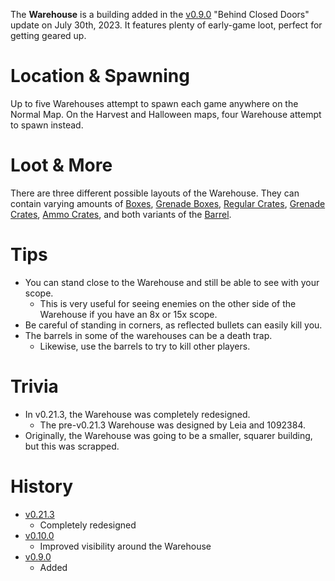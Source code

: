 The **Warehouse** is a building added in the [v0.9.0](https://github.com/HasangerGames/suroi/releases/tag/v0.9.0) "Behind Closed Doors" update on July 30th, 2023. It features plenty of early-game loot, perfect for getting geared up.

# Location & Spawning

Up to five Warehouses attempt to spawn each game anywhere on the Normal Map. On the Harvest and Halloween maps, four Warehouse attempt to spawn instead.

# Loot & More

There are three different possible layouts of the Warehouse. They can contain varying amounts of [Boxes](/obstacles/box), [Grenade Boxes](/obstacles/grenade_box), [Regular Crates](/obstacles/crates), [Grenade Crates](/obstacles/crates), [Ammo Crates](/obstacles/ammo_crate), and both variants of the [Barrel](/obstacles/barrel).

# Tips

- You can stand close to the Warehouse and still be able to see with your scope.
  - This is very useful for seeing enemies on the other side of the Warehouse if you have an 8x or 15x scope.
- Be careful of standing in corners, as reflected bullets can easily kill you.
- The barrels in some of the warehouses can be a death trap.
  - Likewise, use the barrels to try to kill other players.

# Trivia

- In v0.21.3, the Warehouse was completely redesigned.
  - The pre-v0.21.3 Warehouse was designed by Leia and 1092384.
- Originally, the Warehouse was going to be a smaller, squarer building, but this was scrapped.

# History

- [v0.21.3](https://github.com/HasangerGames/suroi/releases/tag/v0.21.3)
  - Completely redesigned
- [v0.10.0](https://github.com/HasangerGames/suroi/releases/tag/v0.10.0)
  - Improved visibility around the Warehouse
- [v0.9.0](https://github.com/HasangerGames/suroi/releases/tag/v0.9.0)
  - Added
